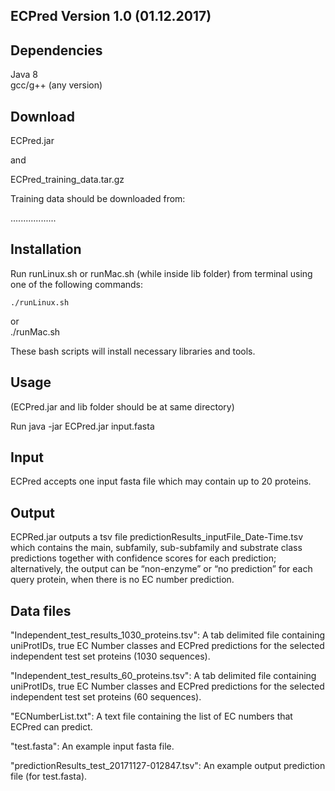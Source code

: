 ## ECPred Version 1.0 (01.12.2017)

## Dependencies

Java 8 <br />
gcc/g++ (any version)

## Download

ECPred.jar <br />

and <br />

ECPred_training_data.tar.gz <br />

Training data should be downloaded from: <br />

..................

## Installation

Run runLinux.sh or runMac.sh (while inside lib folder) from terminal using one of the following commands: <br />
```
./runLinux.sh 
```
or <br />
./runMac.sh <br />

These bash scripts will install necessary libraries and tools.

## Usage

(ECPred.jar and lib folder should be at same directory) <br />

Run java -jar ECPred.jar input.fasta

## Input

ECPred accepts one input fasta file which may contain up to 20 proteins.

## Output

ECPRed.jar outputs a tsv file predictionResults_inputFile_Date-Time.tsv which contains the main, subfamily, sub-subfamily and substrate class predictions together with confidence scores for each prediction; alternatively, the output can be “non-enzyme” or “no prediction” for each query protein, when there is no EC number prediction.

## Data files

"Independent_test_results_1030_proteins.tsv": A tab delimited file containing uniProtIDs, true EC Number classes and ECPred predictions for the selected independent test set proteins (1030 sequences). <br />

"Independent_test_results_60_proteins.tsv": A tab delimited file containing uniProtIDs, true EC Number classes and ECPred predictions for the selected independent test set proteins (60 sequences). <br />

"ECNumberList.txt": A text file containing the list of EC numbers that ECPred can predict. <br />

"test.fasta": An example input fasta file. <br />

"predictionResults_test_20171127-012847.tsv": An example output prediction file (for test.fasta).
